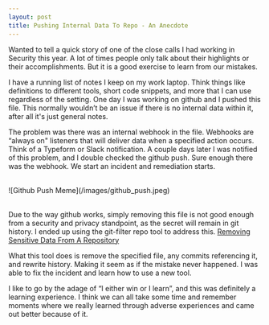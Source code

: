 ```yaml
---
layout: post
title: Pushing Internal Data To Repo - An Anecdote 
---
```


Wanted to tell a quick story of one of the close calls I had working in Security this year. 
A lot of times people only talk about their highlights or their accomplishments. But it is a good exercise to learn from our mistakes.

I have a running list of notes I keep on my work laptop. Think things like definitions to different tools, short code snippets, and more that I can use regardless of the setting. One day I was working on github and I pushed this file. This normally wouldn’t be an issue if there is no internal data within it, after all it's just general notes.

The problem was there was an internal webhook in the file. Webhooks are “always on" listeners that will deliver data when a specified action occurs. Think of a Typeform or Slack notification. A couple days later I was notified of this problem, and I double checked the github push. Sure enough there was the webhook. We start an incident and remediation starts. 

<br>
![Github Push Meme](/images/github_push.jpeg)
<br>
<br>


Due to the way github works, simply removing this file is not good enough from a security and privacy standpoint, as the 
secret will remain in git history. I ended up using the git-filter repo tool to address this.
[Removing Sensitive Data From A Repository](https://docs.github.com/en/authentication/keeping-your-account-and-data-secure/removing-sensitive-data-from-a-repository#using-git-filter-repo)
<br>


What this tool does is remove the specified file, any commits referencing it, and rewrite history. 
Making it seem as if the mistake never happened. I was able to fix the incident and learn how to use a new tool. 

I like to go by the adage of “I either win or I learn”, and this was definitely a learning experience.
I think we can all take some time and remember moments where we really learned through adverse 
experiences and came out better because of it. 

